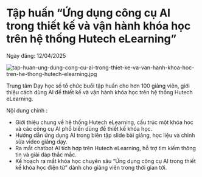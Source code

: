 # Tập huấn “Ứng dụng công cụ AI trong thiết kế và vận hành khóa học trên hệ thống Hutech eLearning” 

Ngày đăng: 12/04/2025

![tap-huan-ung-dung-cong-cu-ai-trong-thiet-ke-va-van-hanh-khoa-hoc-tren-he-thong-hutech-elearning.jpg](https://hutech-media.goamazing.org/hutech-statics/media/news/tap-huan-ung-dung-cong-cu-ai-trong-thiet-ke-va-van-hanh-khoa-hoc-tren-he-thong-hutech-elearning.jpg)

Trung tâm Dạy học số tổ chức buổi tập huấn cho hơn 100 giảng viên, giới thiệu cách dùng AI để thiết kế và vận hành khóa học trên hệ thống Hutech eLearning.

Nội dung chính :
- Giới thiệu chung về hệ thống Hutech eLearning, cấu trúc một khóa học và các công cụ AI phổ biến dùng để thiết kế khóa học.
- Hướng dẫn ứng dụng AI trong biên tập slide bài giảng, học liệu và chỉnh sửa video giảng dạy.
- Ra mắt chatbot AI tích hợp trên Hutech eLearning, hỗ trợ tìm kiếm thông tin và giải đáp thắc mắc.
- Kế hoạch ra mắt khóa học chuyên sâu “Ứng dụng công cụ AI trong thiết kế khóa học điện tử” dành cho giảng viên trong thời gian tới.
